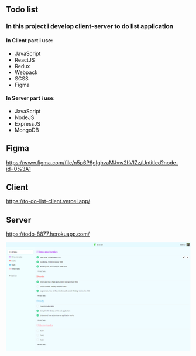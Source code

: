## Todo list
### In this project i develop client-server to do list application 
#### In Client part i use:
+ JavaScript
+ ReactJS
+ Redux
+ Webpack
+ SCSS
+ Figma

#### In Server part i use:
+ JavaScript
+ NodeJS
+ ExpressJS
+ MongoDB

## Figma
https://www.figma.com/file/n5p6P6gIghvaMJvw2hVIZz/Untitled?node-id=0%3A1

## Client
https://to-do-list-client.vercel.app/

## Server
https://todo-8877.herokuapp.com/

![To-do-list-preview](preview.png)
